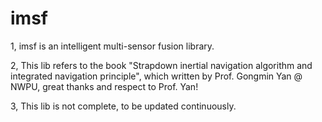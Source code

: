 # imsf
1, imsf is an intelligent multi-sensor fusion library.

2, This lib refers to the book "Strapdown inertial navigation algorithm and integrated navigation principle", 
which written by Prof. Gongmin Yan @ NWPU, great thanks and respect to Prof. Yan!

3, This lib is not complete, to be updated continuously.

